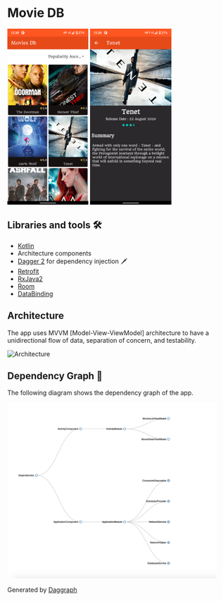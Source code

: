 # Movie DB

<p float="left">
  <img alt="MoviesDb Main Page" height="400px" src="./pictures/home_page.png" />
  <img alt="MoviesDb Main Page" height="400px" src="./pictures/detail_page.png" />
</p>

## Libraries and tools 🛠

- [Kotlin](https://kotlinlang.org/)
- Architecture components
- [Dagger 2](https://developer.android.com/training/dependency-injection) for dependency injection 🗡
- [Retrofit](https://square.github.io/retrofit/)
- [RxJava2](https://github.com/ReactiveX/RxJava)
- [Room](https://developer.android.com/training/data-storage/room)
- [DataBinding](https://developer.android.com/topic/libraries/data-binding)

## Architecture

The app uses MVVM [Model-View-ViewModel] architecture to have a unidirectional flow of data, separation of concern, and testability.

![Architecture](https://developer.android.com/topic/libraries/architecture/images/final-architecture.png)

## Dependency Graph 🔪

The following diagram shows the dependency graph of the app.

<img alt="App Dependency Graph" height="400px" src="./pictures/dagger_graph.png" />

Generated by [Daggraph](https://github.com/dvdciri/daggraph)
